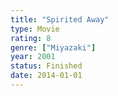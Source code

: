 ```yaml
---
title: "Spirited Away"
type: Movie
rating: 8
genre: ["Miyazaki"]
year: 2001
status: Finished
date: 2014-01-01
---
```

